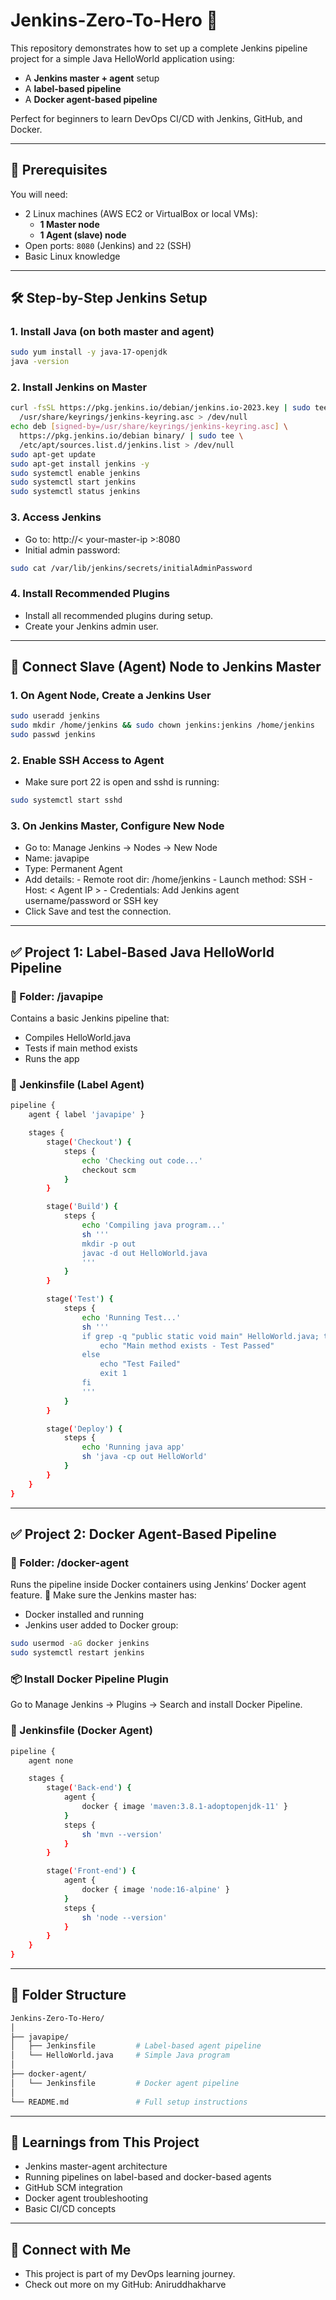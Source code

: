 # Jenkins-Zero-To-Hero 🚀

This repository demonstrates how to set up a complete Jenkins pipeline project for a simple Java HelloWorld application using:

- A **Jenkins master + agent** setup
- A **label-based pipeline**
- A **Docker agent-based pipeline**

Perfect for beginners to learn DevOps CI/CD with Jenkins, GitHub, and Docker.

---

## 🔧 Prerequisites

You will need:

- 2 Linux machines (AWS EC2 or VirtualBox or local VMs):
  - **1 Master node**
  - **1 Agent (slave) node**
- Open ports: `8080` (Jenkins) and `22` (SSH)
- Basic Linux knowledge

---

## 🛠️ Step-by-Step Jenkins Setup

### 1. Install Java (on both master and agent)

```bash
sudo yum install -y java-17-openjdk
java -version
```
### 2. Install Jenkins on Master

```bash
curl -fsSL https://pkg.jenkins.io/debian/jenkins.io-2023.key | sudo tee \
  /usr/share/keyrings/jenkins-keyring.asc > /dev/null
echo deb [signed-by=/usr/share/keyrings/jenkins-keyring.asc] \
  https://pkg.jenkins.io/debian binary/ | sudo tee \
  /etc/apt/sources.list.d/jenkins.list > /dev/null
sudo apt-get update
sudo apt-get install jenkins -y
sudo systemctl enable jenkins
sudo systemctl start jenkins
sudo systemctl status jenkins
```

### 3. Access Jenkins
- Go to: http://< your-master-ip >:8080
- Initial admin password:
```bash
sudo cat /var/lib/jenkins/secrets/initialAdminPassword
```

### 4. Install Recommended Plugins
- Install all recommended plugins during setup.
- Create your Jenkins admin user.
---

## 🔗 Connect Slave (Agent) Node to Jenkins Master

### 1. On Agent Node, Create a Jenkins User
```bash
sudo useradd jenkins
sudo mkdir /home/jenkins && sudo chown jenkins:jenkins /home/jenkins
sudo passwd jenkins
```
### 2. Enable SSH Access to Agent
- Make sure port 22 is open and sshd is running:
```bash
sudo systemctl start sshd
```
### 3. On Jenkins Master, Configure New Node
- Go to: Manage Jenkins → Nodes → New Node
- Name: javapipe
- Type: Permanent Agent
- Add details:
            - Remote root dir: /home/jenkins
            - Launch method: SSH
            - Host: < Agent IP >
            - Credentials: Add Jenkins agent username/password or SSH key
- Click Save and test the connection.
  
---

## ✅ Project 1: Label-Based Java HelloWorld Pipeline
### 📁 Folder: /javapipe
Contains a basic Jenkins pipeline that:
- Compiles HelloWorld.java
- Tests if main method exists
- Runs the app

### 🧪 Jenkinsfile (Label Agent)
```bash
pipeline {
    agent { label 'javapipe' }

    stages {
        stage('Checkout') {
            steps {
                echo 'Checking out code...'
                checkout scm
            }
        }

        stage('Build') {
            steps {
                echo 'Compiling java program...'
                sh '''
                mkdir -p out
                javac -d out HelloWorld.java
                '''
            }
        }

        stage('Test') {
            steps {
                echo 'Running Test...'
                sh '''
                if grep -q "public static void main" HelloWorld.java; then
                    echo "Main method exists - Test Passed"
                else
                    echo "Test Failed"
                    exit 1
                fi
                '''
            }
        }

        stage('Deploy') {
            steps {
                echo 'Running java app'
                sh 'java -cp out HelloWorld'
            }
        }
    }
}
```
---

## ✅ Project 2: Docker Agent-Based Pipeline
### 📁 Folder: /docker-agent
Runs the pipeline inside Docker containers using Jenkins’ Docker agent feature.
📌 Make sure the Jenkins master has:
- Docker installed and running
- Jenkins user added to Docker group:
```bash
sudo usermod -aG docker jenkins
sudo systemctl restart jenkins
```
### 📦 Install Docker Pipeline Plugin
Go to Manage Jenkins → Plugins → Search and install Docker Pipeline.
### 🧪 Jenkinsfile (Docker Agent)
```bash
pipeline {
    agent none

    stages {
        stage('Back-end') {
            agent {
                docker { image 'maven:3.8.1-adoptopenjdk-11' }
            }
            steps {
                sh 'mvn --version'
            }
        }

        stage('Front-end') {
            agent {
                docker { image 'node:16-alpine' }
            }
            steps {
                sh 'node --version'
            }
        }
    }
}
```
---

## 📂 Folder Structure
```bash
Jenkins-Zero-To-Hero/
│
├── javapipe/
│   ├── Jenkinsfile         # Label-based agent pipeline
│   └── HelloWorld.java     # Simple Java program
│
├── docker-agent/
│   └── Jenkinsfile         # Docker agent pipeline
│
└── README.md               # Full setup instructions
```

---

## 🧠 Learnings from This Project
- Jenkins master-agent architecture
- Running pipelines on label-based and docker-based agents
- GitHub SCM integration
- Docker agent troubleshooting
- Basic CI/CD concepts

---

## 📎 Connect with Me

- This project is part of my DevOps learning journey.
- Check out more on my GitHub: Aniruddhakharve
            
